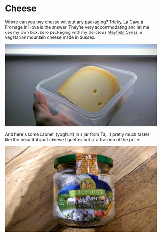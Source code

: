 # Cheese
Where can you buy cheese without any packaging? Tricky. La Cave à Fromage in
Hove is the answer. They're very accommodating and let me use my own box: zero
packaging with my delicious [Mayfield
Swiss](https://www.cookipedia.co.uk/recipes_wiki/Mayfield_Swiss_cheese), a
vegetarian mountain cheese made in Sussex. 

![](images/cheese_lacave.jpg)

And here's some Labneh (yoghurt) in a jar from Taj. It pretty much tastes like
the beautiful goat cheese figuettes but at a fraction of the price. 

![](images/labneh_taj.jpg)

